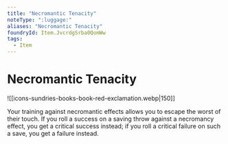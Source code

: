 ```yaml
---
title: "Necromantic Tenacity"
noteType: ":luggage:"
aliases: "Necromantic Tenacity"
foundryId: Item.JvcrdgSrba0QomWw
tags:
  - Item
---
```


# Necromantic Tenacity
![[icons-sundries-books-book-red-exclamation.webp|150]]

Your training against necromantic effects allows you to escape the worst of their touch. If you roll a success on a saving throw against a necromancy effect, you get a critical success instead; if you roll a critical failure on such a save, you get a failure instead.
